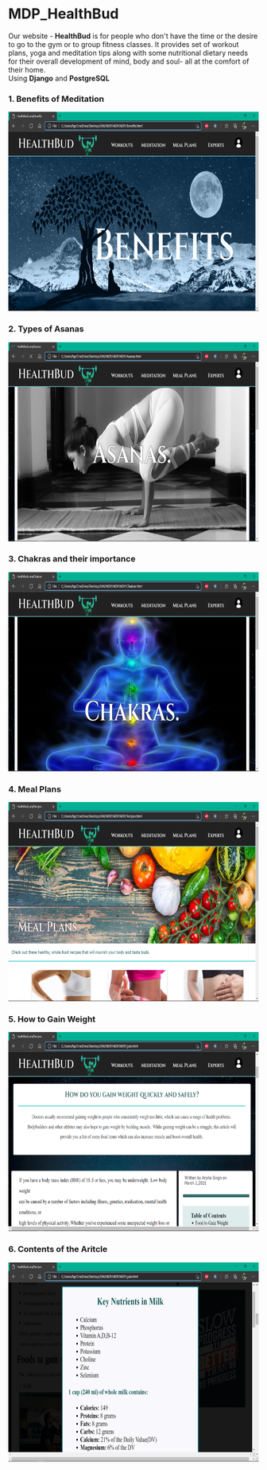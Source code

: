 # MDP_HealthBud

Our website - <b>HealthBud</b> is for people who don't have the time or the desire to go to the gym or to group fitness classes. It provides set of workout plans, yoga and meditation tips along with some nutritional dietary needs for their overall development of mind, body and soul- all at the comfort of their home.<br>
Using <b>Django</b> and <b>PostgreSQL</b>

<h3>1. Benefits of Meditation</h3>
<img src="images/2021-06-15.png" height = "400">

<h3>2. Types of Asanas</h3>
<img src="images/2021-06-15 (1).png" height = "400">

<h3>3. Chakras and their importance</h3>
<img src="images/2021-06-15 (2).png" height = "400">

<h3>4. Meal Plans</h3>
<img src="images/2021-06-15 (3).png" height = "400">

<h3>5. How to Gain Weight</h3>
<img src="images/2021-06-15 (4).png" height = "400">

<h3>6. Contents of the Aritcle</h3>
<img src="images/2021-06-15 (5).png" height = "400">
